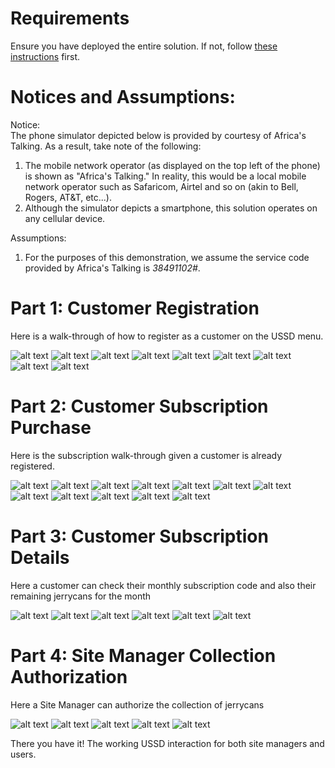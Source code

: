 # Requirements  
Ensure you have deployed the entire solution. If not, follow [these instructions](./DeploymentGuide.md) first.  

# Notices and Assumptions:  

Notice:  
The phone simulator depicted below is provided by courtesy of Africa's Talking. As a result, take note of the following:
1. The mobile network operator (as displayed on the top left of the phone) is shown as "Africa's Talking." In reality, this would be a local mobile network operator such as Safaricom, Airtel and so on (akin to Bell, Rogers, AT&T, etc...).
2. Although the simulator depicts a smartphone, this solution operates on any cellular device.  

Assumptions:
1. For the purposes of this demonstration, we assume the service code provided by Africa's Talking is _*384*91102#_.

# Part 1: Customer Registration
Here is a walk-through of how to register as a customer on the USSD menu.

![alt text](./images/ussd_reg1.png)
![alt text](./images/ussd_reg2.png)
![alt text](./images/ussd_reg3.png)
![alt text](./images/ussd_reg4.png)
![alt text](./images/ussd_reg5.png)
![alt text](./images/ussd_reg6.png)
![alt text](./images/ussd_reg7.png)
![alt text](./images/ussd_reg8.png)
![alt text](./images/ussd_reg9.png)  

# Part 2: Customer Subscription Purchase
Here is the subscription walk-through given a customer is already registered.

![alt text](./images/ussd_sub1.png)
![alt text](./images/ussd_sub2.png)
![alt text](./images/ussd_sub3.png)
![alt text](./images/ussd_sub4.png)
![alt text](./images/ussd_sub5.png)
![alt text](./images/ussd_sub6.png)
![alt text](./images/ussd_sub7.png)
![alt text](./images/ussd_sub8.png)
![alt text](./images/ussd_sub9.png)
![alt text](./images/ussd_sub10.png)
![alt text](./images/ussd_sub11.png)
![alt text](./images/ussd_sub12.png)

# Part 3: Customer Subscription Details
Here a customer can check their monthly subscription code and also their remaining jerrycans for the month

![alt text](./images/ussd_details1.png)
![alt text](./images/ussd_details2.png)
![alt text](./images/ussd_details3.png)
![alt text](./images/ussd_details4.png)
![alt text](./images/ussd_details5.png)
![alt text](./images/ussd_details6.png)

# Part 4: Site Manager Collection Authorization
Here a Site Manager can authorize the collection of jerrycans

![alt text](./images/ussd_sitemanager1.png)
![alt text](./images/ussd_sitemanager2.png)
![alt text](./images/ussd_sitemanager3.png)
![alt text](./images/ussd_sitemanager4.png)
![alt text](./images/ussd_sitemanager5.png)  

There you have it! The working USSD interaction for both site managers and users. 